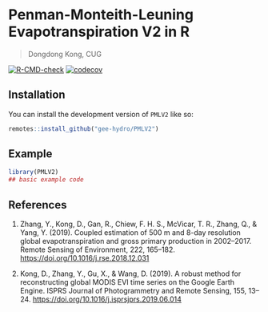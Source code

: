 
# Penman-Monteith-Leuning Evapotranspiration V2 in R

> Dongdong Kong, CUG

<!-- badges: start -->
[![R-CMD-check](https://github.com/gee-hydro/pml_california/actions/workflows/R-CMD-check.yaml/badge.svg)](https://github.com/gee-hydro/pml_california/actions/workflows/R-CMD-check.yaml)
[![codecov](https://codecov.io/gh/gee-hydro/pml_california/branch/master/graph/badge.svg)](https://app.codecov.io/gh/gee-hydro/pml_california)
<!-- [![CRAN](http://www.r-pkg.org/badges/version/PMLV2)](https://cran.r-project.org/package=PMLV2) -->
<!-- [![total](http://cranlogs.r-pkg.org/badges/grand-total/PMLV2)](https://www.rpackages.io/package/PMLV2) -->
<!-- [![monthly](http://cranlogs.r-pkg.org/badges/PMLV2)](https://www.rpackages.io/package/PMLV2) -->
<!-- badges: end -->


## Installation

You can install the development version of `PMLV2` like so:

``` r
remotes::install_github("gee-hydro/PMLV2")
```

## Example

``` r
library(PMLV2)
## basic example code
```

## References


1. Zhang, Y., Kong, D., Gan, R., Chiew, F. H. S., McVicar, T. R., Zhang, Q., & Yang, Y. (2019). Coupled estimation of 500 m and 8-day resolution global evapotranspiration and gross primary production in 2002–2017. Remote Sensing of Environment, 222, 165–182. <https://doi.org/10.1016/j.rse.2018.12.031>

2. Kong, D., Zhang, Y., Gu, X., & Wang, D. (2019). A robust method for reconstructing global MODIS EVI time series on the Google Earth Engine. ISPRS Journal of Photogrammetry and Remote Sensing, 155, 13–24. <https://doi.org/10.1016/j.isprsjprs.2019.06.014>
